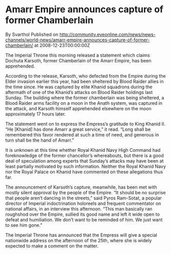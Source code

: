 # Amarr Empire announces capture of former Chamberlain
By Svarthol
Published on http://community.eveonline.com/news/news-channels/world-news/amarr-empire-announces-capture-of-former-chamberlain/ at 2008-12-23T00:00:00Z

The Imperial Throne this morning released a statement which claims Dochuta Karsoth, former Chamberlain of the Amarr Empire, has been apprehended.

According to the release, Karsoth, who defected from the Empire during the Elder invasion earlier this year, had been sheltered by Blood Raider allies in the time since. He was captured by elite Khanid squadrons during the aftermath of one of the Khanid’s attacks on Blood Raider holdings last Sunday. The building where the former chamberlain was being sheltered, a Blood Raider arms facility on a moon in the Anath system, was captured in the attack, and Karsoth himself apprehended elsewhere on the moon approximately 17 hours later.

The statement went on to express the Empress’s gratitude to King Khanid II. “He [Khanid] has done Amarr a great service,” it read. “Long shall be remembered this favor rendered at such a time of need, and generous in turn shall be the hand of Amarr.”

It is unknown at this time whether Royal Khanid Navy High Command had foreknowledge of the former chancellor’s whereabouts, but there is a good deal of speculation among experts that Sunday’s attacks may have been at least partially motivated by such information. Neither the Royal Khanid Navy nor the Royal Palace on Khanid have commented on these allegations thus far.

The announcement of Karsoth’s capture, meanwhile, has been met with mostly silent approval by the people of the Empire. “It should be no surprise that people aren’t dancing in the streets,” said Pyros Ram-Sotat, a popular director of Imperial indoctrination holoreels and frequent commentator on national affairs, in an interview this afternoon. “This man basically ran roughshod over the Empire, sullied its good name and left it wide open to defeat and humiliation. We don’t want to be reminded of him. We just want to see him gone.”

The Imperial Throne has announced that the Empress will give a special nationwide address on the afternoon of the 25th, where she is widely expected to make a comment on the matter.

&nbsp;

